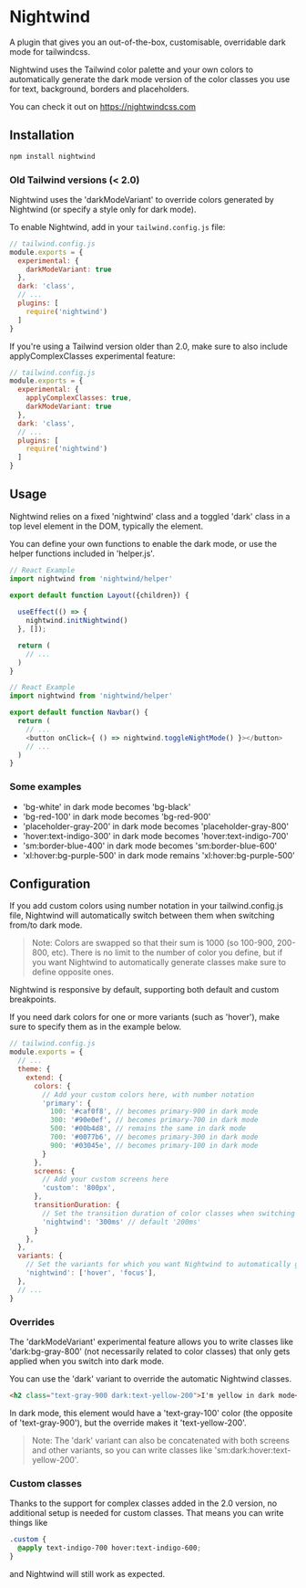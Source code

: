 # Nightwind

A plugin that gives you an out-of-the-box, customisable, overridable dark mode for tailwindcss.

Nightwind uses the Tailwind color palette and your own colors to automatically generate the dark mode version of the color classes you use for text, background, borders and placeholders.

You can check it out on https://nightwindcss.com

## Installation

```sh
npm install nightwind
```

### Old Tailwind versions (< 2.0)

Nightwind uses the 'darkModeVariant' to override colors generated by Nightwind (or specify a style only for dark mode).

To enable Nightwind, add in your `tailwind.config.js` file:

```js
// tailwind.config.js
module.exports = {
  experimental: {
    darkModeVariant: true
  },
  dark: 'class',
  // ...
  plugins: [
    require('nightwind')
  ]
}
```

If you're using a Tailwind version older than 2.0, make sure to also include applyComplexClasses experimental feature:

```js
// tailwind.config.js
module.exports = {
  experimental: {
    applyComplexClasses: true,
    darkModeVariant: true
  },
  dark: 'class',
  // ...
  plugins: [
    require('nightwind')
  ]
}
```

## Usage

Nightwind relies on a fixed 'nightwind' class and a toggled 'dark' class in a top level element in the DOM, typically the <html> element.

You can define your own functions to enable the dark mode, or use the helper functions included in 'helper.js'.

```js
// React Example
import nightwind from 'nightwind/helper'

export default function Layout({children}) {
  
  useEffect(() => {
    nightwind.initNightwind()
  }, []);

  return (
    // ...
  )
}
```

```js
// React Example
import nightwind from 'nightwind/helper'

export default function Navbar() {
  return (
    // ...
    <button onClick={ () => nightwind.toggleNightMode() }></button>
    // ...
  )
}
```

### Some examples

- 'bg-white' in dark mode becomes 'bg-black'
- 'bg-red-100' in dark mode becomes 'bg-red-900'
- 'placeholder-gray-200' in dark mode becomes 'placeholder-gray-800'
- 'hover:text-indigo-300' in dark mode becomes 'hover:text-indigo-700'
- 'sm:border-blue-400' in dark mode becomes 'sm:border-blue-600'
- 'xl:hover:bg-purple-500' in dark mode remains 'xl:hover:bg-purple-500'

## Configuration

If you add custom colors using number notation in your tailwind.config.js file, Nightwind will automatically switch between them when switching from/to dark mode.

> Note: Colors are swapped so that their sum is 1000 (so 100-900, 200-800, etc). There is no limit to the number of color you define, but if you want Nightwind to automatically generate classes make sure to define opposite ones.

Nightwind is responsive by default, supporting both default and custom breakpoints. 

If you need dark colors for one or more variants (such as 'hover'), make sure to specify them as in the example below.

```js
// tailwind.config.js
module.exports = {
  // ...
  theme: {
    extend: {
      colors: {
        // Add your custom colors here, with number notation
        'primary': {
          100: '#caf0f8', // becomes primary-900 in dark mode
          300: '#90e0ef', // becomes primary-700 in dark mode
          500: '#00b4d8', // remains the same in dark mode
          700: '#0077b6', // becomes primary-300 in dark mode
          900: '#03045e', // becomes primary-100 in dark mode
        }
      },
      screens: {
        // Add your custom screens here
        'custom': '800px',
      },
      transitionDuration: {
        // Set the transition duration of color classes when switching to/from dark mode
        'nightwind': '300ms' // default '200ms'
      }
    },
  },
  variants: {
    // Set the variants for which you want Nightwind to automatically generate dark classes
    'nightwind': ['hover', 'focus'],
  },
  // ...
}
```

### Overrides

The 'darkModeVariant' experimental feature allows you to write classes like 'dark:bg-gray-800' (not necessarily related to color classes) that only gets applied when you switch into dark mode.

You can use the 'dark' variant to override the automatic Nightwind classes.

```html
<h2 class="text-gray-900 dark:text-yellow-200">I'm yellow in dark mode</h2>
```

In dark mode, this element would have a 'text-gray-100' color (the opposite of 'text-gray-900'), but the override makes it 'text-yellow-200'.

> Note: The 'dark' variant can also be concatenated with both screens and other variants, so you can write classes like 'sm:dark:hover:text-yellow-200'.

### Custom classes

Thanks to the support for complex classes added in the 2.0 version, no additional setup is needed for custom classes. That means you can write things like

```css
.custom {
  @apply text-indigo-700 hover:text-indigo-600;
}
```

and Nightwind will still work as expected.